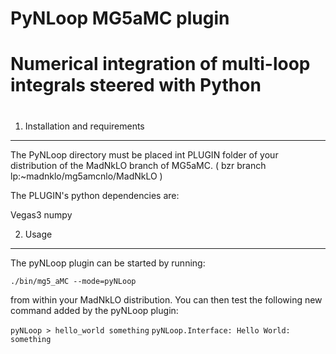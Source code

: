 #                                                                    
#                       PyNLoop MG5aMC plugin                        
#                                                                    
# Numerical integration of multi-loop integrals steered with Python  
#                                                                    


1. Installation and requirements
--------------------------------

 The PyNLoop directory must be placed int PLUGIN folder of your 
 distribution of the MadNkLO branch of MG5aMC.
 ( bzr branch lp:~madnklo/mg5amcnlo/MadNkLO )
 
 The PLUGIN's python dependencies are:

 Vegas3
 numpy


2. Usage
--------

 The pyNLoop plugin can be started by running:
   
   `./bin/mg5_aMC --mode=pyNLoop`

 from within your MadNkLO distribution. You can then test the following
 new command added by the pyNLoop plugin:

   `pyNLoop > hello_world something`
   `pyNLoop.Interface: Hello World: something`
